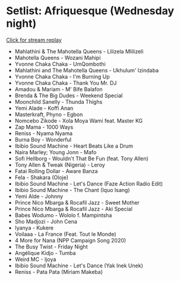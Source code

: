 # Setlist: Afriquesque (Wednesday night)

[Click for stream replay](https://www.reddit.com/rpan/r/RedditSets/t5ghra)

 * Mahlathini & The Mahotella Queens - Lilizela Mlilizeli
 * Mahotella Queens - Wozani Mahipi
 * Yvonne Chaka Chaka - UmQombothi
 * Mahlathini and The Mahotella Queens - Ukhulum' Izindaba
 * Yvonne Chaka Chaka - I'm Burning Up
 * Yvonne Chaka Chaka - Thank You Mr. DJ
 * Amadou & Mariam - M' Bife Balafon
 * Brenda & The Big Dudes - Weekend Special
 * Moonchild Sanelly - Thunda Thighs
 * Yemi Alade - Koffi Anan
 * Masterkraft, Phyno - Egbon
 * Nomcebo Zikode - Xola Moya Wami feat. Master KG
 * Zap Mama - 1000 Ways
 * Reniss - Nyama Nyama
 * Burna Boy - Wonderful
 * Ibibio Sound Machine - Heart Beats Like a Drum
 * Naira Marley; Young Jonn - Mafo
 * Sofi Hellborg - Wouldn't That Be Fun (feat. Tony Allen)
 * Tony Allen & Tweak (Nigeria) - Leroy
 * Fatai Rolling Dollar - Aware Banza
 * Fela - Shakara (Oloje)
 * Ibibio Sound Machine - Let's Dance (Faze Action Radio Edit)
 * Ibibio Sound Machine - The Chant (Iquo Isang)
 * Yemi Alde - Johnny
 * Prince Nico Mbarga & Rocafil Jazz - Sweet Mother
 * Prince Nico Mbarga & Rocafil Jazz - Aki Special
 * Babes Wodumo - Wololo f. Mampintsha
 * Sho Madjozi - John Cena
 * Iyanya - Kukere
 * Voilaaa - La France (Feat. Tout le Monde)
 * 4 More for Nana (NPP Campaign Song 2020)
 * The Busy Twist - Friday Night
 * Angélique Kidjo - Tumba
 * Weird MC - Ijoya
 * Ibibio Sound Machine - Let's Dance (Yak Inek Unek)
 * Reniss - Pata Pata (Miriam Makeba)

